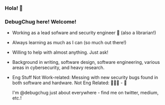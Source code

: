 ### Hola! 👋
### DebugChug here! Welcome!

- Working as a lead sofware and security engineer 🤖 (also a librarian!)
- Always learning as much as I can (so much out there!)
- Willing to help with almost anything. Just ask!
- Background in writing, software design, software engineering, various areas in cybersecurity, and heavy research.

- Eng Stuff Not Work-related:
  Messing with new security bugs found in both software and hardware.
  Not Eng Related: 🏃🏻‍♀️ - 📖 
  
  I'm @debugchug just about everywhere - find me on twitter, medium, etc.!
